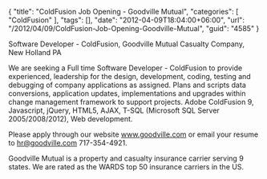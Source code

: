 {
	"title": "ColdFusion Job Opening - Goodville Mutual",
	"categories": [
		"ColdFusion"
	],
	"tags": [],
	"date": "2012-04-09T18:04:00+06:00",
	"url": "/2012/04/09/ColdFusion-Job-Opening-Goodville-Mutual",
	"guid": "4585"
}

Software Developer - ColdFusion, Goodville Mutual Casualty Company, New Holland PA

We are seeking a Full time Software Developer - ColdFusion to provide experienced, leadership for the design, development, coding, testing and debugging of company applications as assigned. Plans and scripts data conversions, application updates, implementations and upgrades within change management framework to support projects. Adobe ColdFusion 9, Javascript, jQuery, HTML5, AJAX, T-SQL (Microsoft SQL Server 2005/2008/2012), Web development.

Please apply through our website <a href="http://www.goodville.com">www.goodville.com</a> or email your resume to hr@goodville.com 717-354-4921.

Goodville Mutual is a property and casualty insurance carrier serving 9 states.  We are rated as the WARDS top 50 insurance carriers in the US.